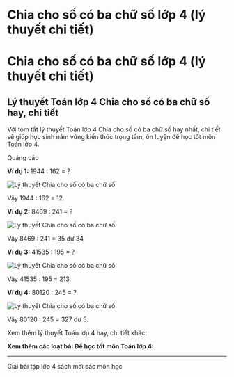 # Chia cho số có ba chữ số lớp 4 (lý thuyết chi tiết)

# Chia cho số có ba chữ số lớp 4 (lý thuyết chi tiết)

## Lý thuyết Toán lớp 4 Chia cho số có ba chữ số hay, chi tiết

Với tóm tắt lý thuyết Toán lớp 4 Chia cho số có ba chữ số hay nhất, chi tiết sẽ giúp học sinh nắm vững kiến thức trọng tâm, ôn luyện để học tốt môn Toán lớp 4.

Quảng cáo

**Ví dụ 1:** 1944 : 162 = ?

![Lý thuyết Chia cho số có ba chữ số](https://vietjack.com/giai-toan-lop-4/images/ly-thuyet-chia-cho-so-co-ba-chu-so-94435.png)

Vậy 1944 : 162 = 12.

**Ví dụ 2:** 8469 : 241 = ?

![Lý thuyết Chia cho số có ba chữ số](https://vietjack.com/giai-toan-lop-4/images/ly-thuyet-chia-cho-so-co-ba-chu-so-94436.png)

Vậy 8469 : 241 = 35 dư 34

**Ví dụ 3:** 41535 : 195 = ?

![Lý thuyết Chia cho số có ba chữ số](https://vietjack.com/giai-toan-lop-4/images/ly-thuyet-chia-cho-so-co-ba-chu-so-94437.png)

Vậy 41535 : 195 = 213.

**Ví dụ 4:** 80120 : 245 = ?

![Lý thuyết Chia cho số có ba chữ số](https://vietjack.com/giai-toan-lop-4/images/ly-thuyet-chia-cho-so-co-ba-chu-so-94438.png)

Vậy 80120 : 245 = 327 dư 5.

Xem thêm lý thuyết Toán lớp 4 hay, chi tiết khác:

**Xem thêm các loạt bài Để học tốt môn Toán lớp 4:**

* * *

Giải bài tập lớp 4 sách mới các môn học

